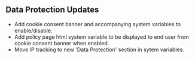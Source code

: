 <!-- PTFS - E-->
## Data Protection Updates
- Add cookie consent banner and accompanying system variables to enable/disable.
- Add policy page html system variable to be displayed to end user from cookie consent banner when enabled.
- Move IP tracking to new 'Data Protection' section in sytem variables.